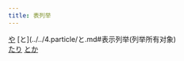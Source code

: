 ```yaml
---
title: 表列举
---
```

[や](../../4.particle/1.basic%20particle/や.md)
[と](../../4.particle/と.md#表示列举(列举所有对象)  
[たり](../../4.particle/たり.md)
[とか](../とか.md)